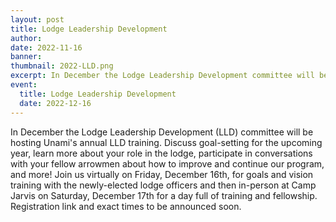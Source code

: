 ```yaml
---
layout: post
title: Lodge Leadership Development
author:
date: 2022-11-16
banner:
thumbnail: 2022-LLD.png
excerpt: In December the Lodge Leadership Development committee will be hosting Unami's annual LLD training.
event:
  title: Lodge Leadership Development
  date: 2022-12-16
---
```


In December the Lodge Leadership Development (LLD) committee will be hosting Unami's annual LLD training. Discuss goal-setting for the upcoming year, learn more about your role in the lodge, participate in conversations with your fellow arrowmen about how to improve and continue our program, and more! Join us virtually on Friday, December 16th, for goals and vision training with the newly-elected lodge officers and then in-person at Camp Jarvis on Saturday, December 17th for a day full of training and fellowship. Registration link and exact times to be announced soon. 
